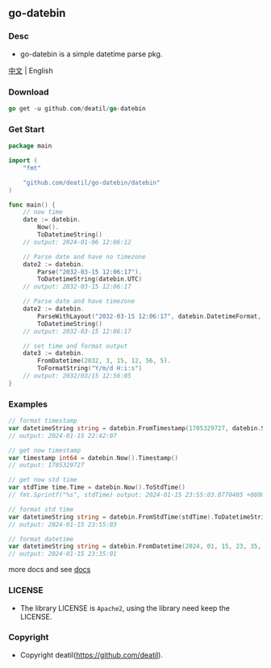 ## go-datebin

### Desc

*  go-datebin is a simple datetime parse pkg.

[中文](README_CN.md) | English


### Download

~~~go
go get -u github.com/deatil/go-datebin
~~~


### Get Start

~~~go
package main

import (
    "fmt"

    "github.com/deatil/go-datebin/datebin"
)

func main() {
    // now time
    date := datebin.
        Now().
        ToDatetimeString()
    // output: 2024-01-06 12:06:12

    // Parse date and have no timezone
    date2 := datebin.
        Parse("2032-03-15 12:06:17").
        ToDatetimeString(datebin.UTC)
    // output: 2032-03-15 12:06:17

    // Parse date and have timezone
    date2 := datebin.
        ParseWithLayout("2032-03-15 12:06:17", datebin.DatetimeFormat, datebin.GMT).
        ToDatetimeString()
    // output: 2032-03-15 12:06:17

    // set time and format output
    date3 := datebin.
        FromDatetime(2032, 3, 15, 12, 56, 5).
        ToFormatString("Y/m/d H:i:s")
    // output: 2032/03/15 12:56:05
}

~~~


### Examples

~~~go
// format timestamp
var datetimeString string = datebin.FromTimestamp(1705329727, datebin.Shanghai).ToDatetimeString()
// output: 2024-01-15 22:42:07
~~~

~~~go
// get now timestamp
var timestamp int64 = datebin.Now().Timestamp()
// output: 1705329727
~~~

~~~go
// get now std time
var stdTime time.Time = datebin.Now().ToStdTime()
// fmt.Sprintf("%s", stdTime) output: 2024-01-15 23:55:03.0770405 +0800 CST
~~~

~~~go
// format std time
var datetimeString string = datebin.FromStdTime(stdTime).ToDatetimeString()
// output: 2024-01-15 23:55:03
~~~

~~~go
// format datetime
var datetimeString string = datebin.FromDatetime(2024, 01, 15, 23, 35, 01).ToDatetimeString()
// output: 2024-01-15 23:35:01
~~~

more docs and see [docs](example.md)


### LICENSE

*  The library LICENSE is `Apache2`, using the library need keep the LICENSE.


### Copyright

*  Copyright deatil(https://github.com/deatil).
